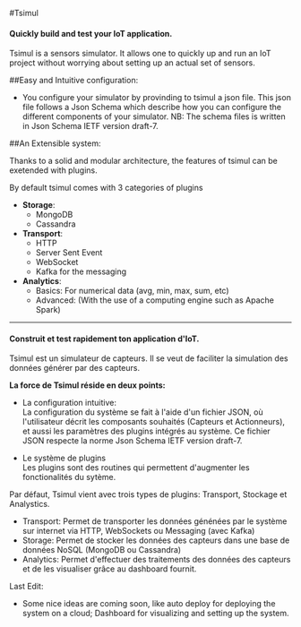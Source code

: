 #Tsimul
#### Quickly build and test your IoT application.

Tsimul is a sensors simulator. It allows one to quickly up and run an IoT project without
worrying about setting up an actual set of sensors.

##Easy and Intuitive configuration:

- You configure your simulator by provinding to tsimul a json file.
    This json file follows a Json Schema which describe how you can configure the different
    components of your simulator.
    NB: The schema files is written in Json Schema IETF version draft-7.
    
##An Extensible system:

Thanks to a solid and modular architecture, the features of tsimul can be exetended with plugins.

By default tsimul comes with 3 categories of plugins
- **Storage**:
    - MongoDB
    - Cassandra
- **Transport**:
    - HTTP
    - Server Sent Event
    - WebSocket
    - Kafka for the messaging
- **Analytics**:
    - Basics: For numerical data (avg, min, max, sum, etc)
    - Advanced: (With the use of a computing engine such as Apache Spark)

---

#### Construit et test rapidement ton application d'IoT.

Tsimul est un simulateur de capteurs. Il se veut de faciliter 
la simulation des données générer par des capteurs.

**La force de Tsimul réside en deux points:**
- La configuration intuitive:\
La configuration du système se fait à l'aide d'un fichier
JSON, où l'utilisateur décrit les composants souhaités
(Capteurs et Actionneurs), et aussi les paramètres des
plugins intégrés au système. Ce fichier JSON respecte la
norme Json Schema IETF version draft-7.

- Le système de plugins\
Les plugins sont des routines qui permettent d'augmenter
les fonctionalités du sytème.

Par défaut, Tsimul vient avec trois types de plugins:
Transport, Stockage et Analystics.
- Transport: Permet de transporter les données génénées
par le système sur internet via HTTP, WebSockets ou
Messaging (avec Kafka)
- Storage: Permet de stocker les données des capteurs dans
une base de données NoSQL (MongoDB ou Cassandra)
- Analytics: Permet d'effectuer des traitements des données
des capteurs et de les visualiser grâce au dashboard fournit.

Last Edit:
- Some nice ideas are coming soon, like auto deploy for deploying the system on a cloud; Dashboard for visualizing and setting up the system.
